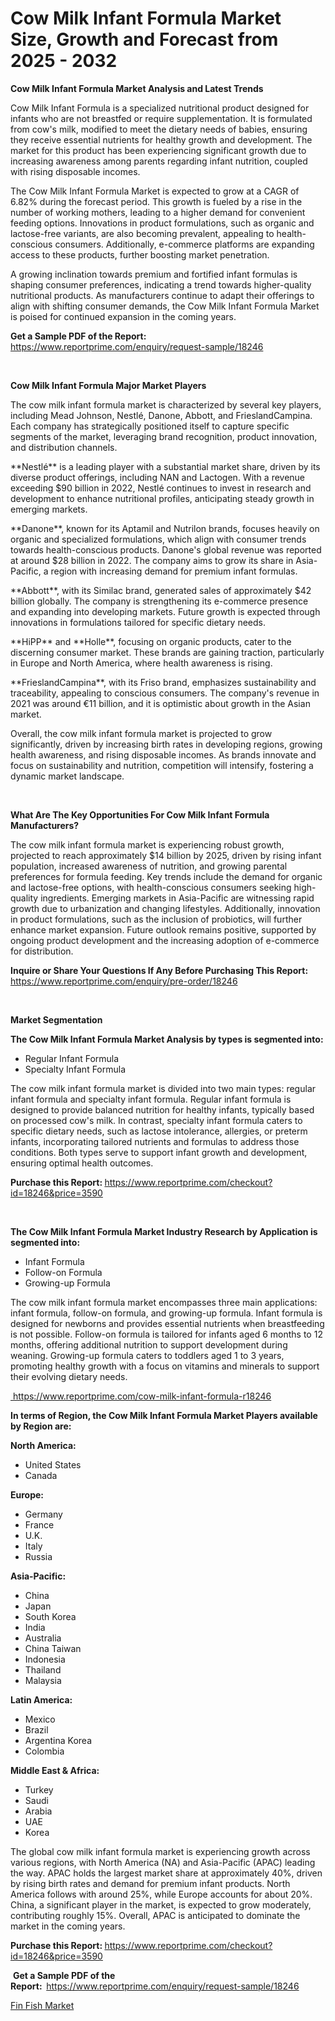 <p><h1>Cow Milk Infant Formula Market Size, Growth and Forecast from 2025 - 2032</h1></p><p><strong>Cow Milk Infant Formula Market Analysis and Latest Trends</strong></p>
<p><p>Cow Milk Infant Formula is a specialized nutritional product designed for infants who are not breastfed or require supplementation. It is formulated from cow's milk, modified to meet the dietary needs of babies, ensuring they receive essential nutrients for healthy growth and development. The market for this product has been experiencing significant growth due to increasing awareness among parents regarding infant nutrition, coupled with rising disposable incomes.</p><p>The Cow Milk Infant Formula Market is expected to grow at a CAGR of 6.82% during the forecast period. This growth is fueled by a rise in the number of working mothers, leading to a higher demand for convenient feeding options. Innovations in product formulations, such as organic and lactose-free variants, are also becoming prevalent, appealing to health-conscious consumers. Additionally, e-commerce platforms are expanding access to these products, further boosting market penetration. </p><p>A growing inclination towards premium and fortified infant formulas is shaping consumer preferences, indicating a trend towards higher-quality nutritional products. As manufacturers continue to adapt their offerings to align with shifting consumer demands, the Cow Milk Infant Formula Market is poised for continued expansion in the coming years.</p></p>
<p><strong>Get a Sample PDF of the Report:&nbsp;</strong> <a href="https://www.reportprime.com/enquiry/request-sample/18246?utm_campaign=3250&utm_medium=2&utm_source=Github&utm_content=ia&utm_term=19032025&utm_id=cow-milk-infant-formula">https://www.reportprime.com/enquiry/request-sample/18246</a></p>
<p>&nbsp;</p>
<p><strong>Cow Milk Infant Formula Major Market Players</strong></p>
<p><p>The cow milk infant formula market is characterized by several key players, including Mead Johnson, Nestlé, Danone, Abbott, and FrieslandCampina. Each company has strategically positioned itself to capture specific segments of the market, leveraging brand recognition, product innovation, and distribution channels.</p><p>**Nestlé** is a leading player with a substantial market share, driven by its diverse product offerings, including NAN and Lactogen. With a revenue exceeding $90 billion in 2022, Nestlé continues to invest in research and development to enhance nutritional profiles, anticipating steady growth in emerging markets.</p><p>**Danone**, known for its Aptamil and Nutrilon brands, focuses heavily on organic and specialized formulations, which align with consumer trends towards health-conscious products. Danone's global revenue was reported at around $28 billion in 2022. The company aims to grow its share in Asia-Pacific, a region with increasing demand for premium infant formulas.</p><p>**Abbott**, with its Similac brand, generated sales of approximately $42 billion globally. The company is strengthening its e-commerce presence and expanding into developing markets. Future growth is expected through innovations in formulations tailored for specific dietary needs.</p><p>**HiPP** and **Holle**, focusing on organic products, cater to the discerning consumer market. These brands are gaining traction, particularly in Europe and North America, where health awareness is rising.</p><p>**FrieslandCampina**, with its Friso brand, emphasizes sustainability and traceability, appealing to conscious consumers. The company's revenue in 2021 was around €11 billion, and it is optimistic about growth in the Asian market.</p><p>Overall, the cow milk infant formula market is projected to grow significantly, driven by increasing birth rates in developing regions, growing health awareness, and rising disposable incomes. As brands innovate and focus on sustainability and nutrition, competition will intensify, fostering a dynamic market landscape.</p></p>
<p>&nbsp;</p>
<p><strong>What Are The Key Opportunities For Cow Milk Infant Formula Manufacturers?</strong></p>
<p><p>The cow milk infant formula market is experiencing robust growth, projected to reach approximately $14 billion by 2025, driven by rising infant population, increased awareness of nutrition, and growing parental preferences for formula feeding. Key trends include the demand for organic and lactose-free options, with health-conscious consumers seeking high-quality ingredients. Emerging markets in Asia-Pacific are witnessing rapid growth due to urbanization and changing lifestyles. Additionally, innovation in product formulations, such as the inclusion of probiotics, will further enhance market expansion. Future outlook remains positive, supported by ongoing product development and the increasing adoption of e-commerce for distribution.</p></p>
<p><strong>Inquire or Share Your Questions If Any Before Purchasing This Report:</strong> <a href="https://www.reportprime.com/enquiry/pre-order/18246?utm_campaign=3250&utm_medium=2&utm_source=Github&utm_content=ia&utm_term=19032025&utm_id=cow-milk-infant-formula">https://www.reportprime.com/enquiry/pre-order/18246</a></p>
<p>&nbsp;</p>
<p><strong>Market Segmentation</strong></p>
<p><strong>The Cow Milk Infant Formula Market Analysis by types is segmented into:</strong></p>
<p><ul><li>Regular Infant Formula</li><li>Specialty Infant Formula</li></ul></p>
<p><p>The cow milk infant formula market is divided into two main types: regular infant formula and specialty infant formula. Regular infant formula is designed to provide balanced nutrition for healthy infants, typically based on processed cow's milk. In contrast, specialty infant formula caters to specific dietary needs, such as lactose intolerance, allergies, or preterm infants, incorporating tailored nutrients and formulas to address those conditions. Both types serve to support infant growth and development, ensuring optimal health outcomes.</p></p>
<p><strong>Purchase this Report:&nbsp;</strong><a href="https://www.reportprime.com/checkout?id=18246&price=3590&utm_campaign=3250&utm_medium=2&utm_source=Github&utm_content=ia&utm_term=19032025&utm_id=cow-milk-infant-formula">https://www.reportprime.com/checkout?id=18246&price=3590</a></p>
<p>&nbsp;</p>
<p><strong>The Cow Milk Infant Formula Market Industry Research by Application is segmented into:</strong></p>
<p><ul><li>Infant Formula</li><li>Follow-on Formula</li><li>Growing-up Formula</li></ul></p>
<p><p>The cow milk infant formula market encompasses three main applications: infant formula, follow-on formula, and growing-up formula. Infant formula is designed for newborns and provides essential nutrients when breastfeeding is not possible. Follow-on formula is tailored for infants aged 6 months to 12 months, offering additional nutrition to support development during weaning. Growing-up formula caters to toddlers aged 1 to 3 years, promoting healthy growth with a focus on vitamins and minerals to support their evolving dietary needs.</p></p>
<p><a href="https://www.reportprime.com/cow-milk-infant-formula-r18246?utm_campaign=3250&utm_medium=2&utm_source=Github&utm_content=ia&utm_term=19032025&utm_id=cow-milk-infant-formula">&nbsp;https://www.reportprime.com/cow-milk-infant-formula-r18246</a></p>
<p><strong>In terms of Region, the Cow Milk Infant Formula Market Players available by Region are:</strong></p>
<p>
    <p> <strong> North America: </strong>
        <ul>
            <li>United States</li>
            <li>Canada</li>
        </ul>
        </p> 
    <p> <strong> Europe: </strong>
        <ul>
            <li>Germany</li>
            <li>France</li>
            <li>U.K.</li>
            <li>Italy</li>
            <li>Russia</li>
        </ul>
        </p> 
    <p> <strong> Asia-Pacific: </strong>
        <ul>
            <li>China</li>
            <li>Japan</li>
            <li>South Korea</li>
            <li>India</li>
            <li>Australia</li>
            <li>China Taiwan</li>
            <li>Indonesia</li>
            <li>Thailand</li>
            <li>Malaysia</li>
        </ul>
        </p> 
    <p> <strong> Latin America: </strong>
        <ul>
            <li>Mexico</li>
            <li>Brazil</li>
            <li>Argentina Korea</li>
            <li>Colombia</li>
        </ul>
        </p> 
    <p> <strong> Middle East & Africa: </strong>
        <ul>
            <li>Turkey</li>
            <li>Saudi</li>
            <li>Arabia</li>
            <li>UAE</li>
            <li>Korea</li>
        </ul>
    </p>
    </p>
<p><p>The global cow milk infant formula market is experiencing growth across various regions, with North America (NA) and Asia-Pacific (APAC) leading the way. APAC holds the largest market share at approximately 40%, driven by rising birth rates and demand for premium infant products. North America follows with around 25%, while Europe accounts for about 20%. China, a significant player in the market, is expected to grow moderately, contributing roughly 15%. Overall, APAC is anticipated to dominate the market in the coming years.</p></p>
<p><strong>Purchase this Report: </strong><a href="https://www.reportprime.com/checkout?id=18246&price=3590&utm_campaign=3250&utm_medium=2&utm_source=Github&utm_content=ia&utm_term=19032025&utm_id=cow-milk-infant-formula">https://www.reportprime.com/checkout?id=18246&price=3590</a></p>
<p>&nbsp;<strong>Get a Sample PDF of the Report:&nbsp;&nbsp;</strong><a href="https://www.reportprime.com/enquiry/request-sample/18246?utm_campaign=3250&utm_medium=2&utm_source=Github&utm_content=ia&utm_term=19032025&utm_id=cow-milk-infant-formula">https://www.reportprime.com/enquiry/request-sample/18246</a></p>
<p><strong></strong></p>
<p><p><a href="https://github.com/jolinolooman/Market-Research-Report-List-1/blob/main/fin-fish-market.md?utm_campaign=3250&utm_medium=2&utm_source=Github&utm_content=ia&utm_term=19032025&utm_id=cow-milk-infant-formula">Fin Fish Market</a></p></p>